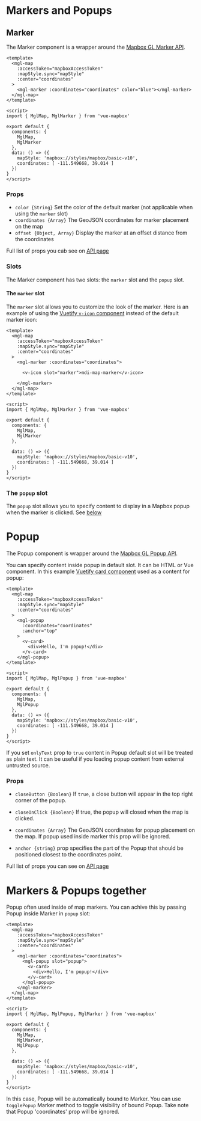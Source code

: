 # Markers and Popups

## Marker

The Marker component is a wrapper around the [Mapbox GL Marker API](https://www.mapbox.com/mapbox-gl-js/api/#marker).

```vue
<template>
  <mgl-map
    :accessToken="mapboxAccessToken"
    :mapStyle.sync="mapStyle"
    :center="coordinates"
  >
    <mgl-marker :coordinates="coordinates" color="blue"></mgl-marker>
  </mgl-map>
</template>

<script>
import { MglMap, MglMarker } from 'vue-mapbox'

export default {
  components: {
    MglMap,
    MglMarker
  },
  data: () => ({
    mapStyle: 'mapbox://styles/mapbox/basic-v10',
    coordinates: [ -111.549668, 39.014 ]
  })
}
</script>
```

### Props

- `color {String}` Set the color of the default marker (not applicable when using the `marker` slot)
- `coordinates {Array}` The GeoJSON coordinates for marker placement on the map
- `offset {Object, Array}` Display the marker at an offset distance from the coordinates

Full list of props you cab see on [API page](api/marker.md#props)

### Slots

The Marker component has two slots: the `marker` slot and the `popup` slot.

#### The `marker` slot

The `marker` slot allows you to customize the look of the marker.  Here is an example of using the [Vuetify `v-icon` component](https://vuetifyjs.com/en/components/icons) instead of the default marker icon:

```vue
<template>
  <mgl-map
    :accessToken="mapboxAccessToken"
    :mapStyle.sync="mapStyle"
    :center="coordinates"
  >
    <mgl-marker :coordinates="coordinates">

      <v-icon slot="marker">mdi-map-marker</v-icon>

    </mgl-marker>
  </mgl-map>
</template>

<script>
import { MglMap, MglMarker } from 'vue-mapbox'

export default {
  components: {
    MglMap,
    MglMarker
  },
  
  data: () => ({
    mapStyle: 'mapbox://styles/mapbox/basic-v10',
    coordinates: [ -111.549668, 39.014 ]
  })
}
</script>
```

### The `popup` slot

The `popup` slot allows you to specify content to display in a Mapbox popup when the marker is clicked. See [below](markers&popups.md#markers-amp-popups-together)


# Popup

The Popup component is wrapper around the [Mapbox GL Popup API](https://www.mapbox.com/mapbox-gl-js/api/#popup).

You can specify content inside popup in default slot. It can be HTML or Vue component.
In this example [Vuetify card component](https://vuetifyjs.com/en/components/cards) used as a content for popup:

```vue
<template>
  <mgl-map
    :accessToken="mapboxAccessToken"
    :mapStyle.sync="mapStyle"
    :center="coordinates"
  >
    <mgl-popup
      :coordinates="coordinates"
      :anchor="top"
    >
      <v-card>
        <div>Hello, I'm popup!</div>
      </v-card>
    </mgl-popup>
</template>

<script>
import { MglMap, MglPopup } from 'vue-mapbox'

export default {
  components: {
    MglMap,
    MglPopup
  },
  data: () => ({
    mapStyle: 'mapbox://styles/mapbox/basic-v10',
    coordinates: [ -111.549668, 39.014 ]
  })
}
</script>
```

If you set `onlyText` prop to `true` content in Popup default slot will be treated as plain text. It can be useful if you loading popup content from external untrusted source.

### Props

- `closeButton {Boolean}` If `true`, a close button will appear in the top right corner of the popup.

- `closeOnClick {Boolean}` If true, the popup will closed when the map is clicked.

- `coordinates {Array}` The GeoJSON coordinates for popup placement on the map. If popup used inside marker this prop will be ignored.

- `anchor {string}` prop specifies the part of the Popup that should be positioned closest to the coordinates point.

Full list of props you can see on [API page](api/popup.md#props)


# Markers & Popups together

Popup often used inside of map markers. You can achive this by passing Popup inside Marker in `popup` slot:

```vue
<template>
  <mgl-map
    :accessToken="mapboxAccessToken"
    :mapStyle.sync="mapStyle"
    :center="coordinates"
  >
    <mgl-marker :coordinates="coordinates">
      <mgl-popup slot="popup">
        <v-card>
          <div>Hello, I'm popup!</div>
        </v-card>
      </mgl-popup>
    </mgl-marker>
  </mgl-map>
</template>

<script>
import { MglMap, MglPopup, MglMarker } from 'vue-mapbox'

export default {
  components: {
    MglMap,
    MglMarker,
    MglPopup
  },

  data: () => ({
    mapStyle: 'mapbox://styles/mapbox/basic-v10',
    coordinates: [ -111.549668, 39.014 ]
  })
}
</script>
```

In this case, Popup will be automatically bound to Marker. You can use `togglePopup` Marker method to toggle visibility of bound Popup.
Take note that Popup 'coordinates' prop will be ignored.
